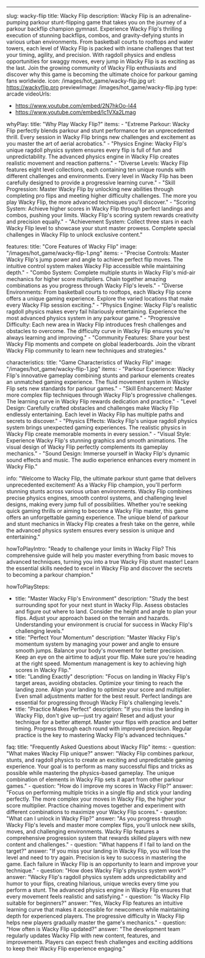 ---
slug: wacky-flip
title: Wacky Flip
description: Wacky Flip is an adrenaline-pumping parkour stunt-flipping game that takes you on the journey of a parkour backflip champion gymnast. Experience Wacky Flip's thrilling execution of stunning backflips, combos, and gravity-defying stunts in various urban environments. From basketball courts to rooftops and water towers, each level of Wacky Flip is packed with insane challenges that test your timing, agility, and precision. With ragdoll physics and endless opportunities for swaggy moves, every jump in Wacky Flip is as exciting as the last. Join the growing community of Wacky Flip enthusiasts and discover why this game is becoming the ultimate choice for parkour gaming fans worldwide.
icon: /images/hot_game/wacky-flip.jpg
url: https://wackyflip.pro
previewImage: /images/hot_game/wacky-flip.jpg
type: arcade
videoUrls:
  - https://www.youtube.com/embed/2N7hkOo-l44
  - https://www.youtube.com/embed/Ic1VXa2Lmag

whyPlay:
  title: "Why Play Wacky Flip?"
  items:
    - "Extreme Parkour: Wacky Flip perfectly blends parkour and stunt performance for an unprecedented thrill. Every session in Wacky Flip brings new challenges and excitement as you master the art of aerial acrobatics."
    - "Physics Engine: Wacky Flip's unique ragdoll physics system ensures every flip is full of fun and unpredictability. The advanced physics engine in Wacky Flip creates realistic movement and reaction patterns."
    - "Diverse Levels: Wacky Flip features eight level collections, each containing ten unique rounds with different challenges and environments. Every level in Wacky Flip has been carefully designed to provide a progressive learning curve."
    - "Skill Progression: Master Wacky Flip by unlocking new abilities through completing pro flips and meeting higher difficulty challenges. The more you play Wacky Flip, the more advanced techniques you'll discover."
    - "Scoring System: Achieve higher scores in Wacky Flip through perfect landings and combos, pushing your limits. Wacky Flip's scoring system rewards creativity and precision equally."
    - "Achievement System: Collect three stars in each Wacky Flip level to showcase your stunt master prowess. Complete special challenges in Wacky Flip to unlock exclusive content."

features:
  title: "Core Features of Wacky Flip"
  image: "/images/hot_game/wacky-flip-1.png"
  items:
    - "Precise Controls: Master Wacky Flip's jump power and angle to achieve perfect flip moves. The intuitive control system makes Wacky Flip accessible while maintaining depth."
    - "Combo System: Complete multiple stunts in Wacky Flip's mid-air mechanics for higher score multipliers. Chain together amazing combinations as you progress through Wacky Flip's levels."
    - "Diverse Environments: From basketball courts to rooftops, each Wacky Flip scene offers a unique gaming experience. Explore the varied locations that make every Wacky Flip session exciting."
    - "Physics Engine: Wacky Flip's realistic ragdoll physics makes every fail hilariously entertaining. Experience the most advanced physics system in any parkour game."
    - "Progressive Difficulty: Each new area in Wacky Flip introduces fresh challenges and obstacles to overcome. The difficulty curve in Wacky Flip ensures you're always learning and improving."
    - "Community Features: Share your best Wacky Flip moments and compete on global leaderboards. Join the vibrant Wacky Flip community to learn new techniques and strategies."

characteristics:
  title: "Game Characteristics of Wacky Flip"
  image: "/images/hot_game/wacky-flip-1.jpg"
  items:
    - "Parkour Experience: Wacky Flip's innovative gameplay combining stunts and parkour elements creates an unmatched gaming experience. The fluid movement system in Wacky Flip sets new standards for parkour games."
    - "Skill Enhancement: Master more complex flip techniques through Wacky Flip's progressive challenges. The learning curve in Wacky Flip rewards dedication and practice."
    - "Level Design: Carefully crafted obstacles and challenges make Wacky Flip endlessly entertaining. Each level in Wacky Flip has multiple paths and secrets to discover."
    - "Physics Effects: Wacky Flip's unique ragdoll physics system brings unexpected gaming experiences. The realistic physics in Wacky Flip create memorable moments in every session."
    - "Visual Style: Experience Wacky Flip's stunning graphics and smooth animations. The visual design of Wacky Flip perfectly complements its gameplay mechanics."
    - "Sound Design: Immerse yourself in Wacky Flip's dynamic sound effects and music. The audio experience enhances every moment in Wacky Flip."

info: "Welcome to Wacky Flip, the ultimate parkour stunt game that delivers unprecedented excitement! As a Wacky Flip champion, you'll perform stunning stunts across various urban environments. Wacky Flip combines precise physics engines, smooth control systems, and challenging level designs, making every jump full of possibilities. Whether you're seeking quick gaming thrills or aiming to become a Wacky Flip master, this game offers an unforgettable gaming experience. The unique blend of parkour and stunt mechanics in Wacky Flip creates a fresh take on the genre, while the advanced physics system ensures every session is unique and entertaining."

howToPlayIntro: "Ready to challenge your limits in Wacky Flip? This comprehensive guide will help you master everything from basic moves to advanced techniques, turning you into a true Wacky Flip stunt master! Learn the essential skills needed to excel in Wacky Flip and discover the secrets to becoming a parkour champion."

howToPlaySteps:
  - title: "Master Wacky Flip's Environment"
    description: "Study the best surrounding spot for your next stunt in Wacky Flip. Assess obstacles and figure out where to land. Consider the height and angle to plan your flips. Adjust your approach based on the terrain and hazards. Understanding your environment is crucial for success in Wacky Flip's challenging levels."
  - title: "Perfect Your Momentum"
    description: "Master Wacky Flip's momentum system by managing your power and angle to ensure smooth jumps. Balance your body's movement for better precision. Keep an eye on the airtime to adjust your flip. Make sure you're heading at the right speed. Momentum management is key to achieving high scores in Wacky Flip."
  - title: "Landing Exactly"
    description: "Focus on landing in Wacky Flip's target areas, avoiding obstacles. Optimize your timing to reach the landing zone. Align your landing to optimize your score and multiplier. Even small adjustments matter for the best result. Perfect landings are essential for progressing through Wacky Flip's challenging levels."
  - title: "Practice Makes Perfect"
    description: "If you miss the landing in Wacky Flip, don't give up—just try again! Reset and adjust your technique for a better attempt. Master your flips with practice and better timing. Progress through each round with improved precision. Regular practice is the key to mastering Wacky Flip's advanced techniques."

faq:
  title: "Frequently Asked Questions about Wacky Flip"
  items:
    - question: "What makes Wacky Flip unique?"
      answer: "Wacky Flip combines parkour, stunts, and ragdoll physics to create an exciting and unpredictable gaming experience. Your goal is to perform as many successful flips and tricks as possible while mastering the physics-based gameplay. The unique combination of elements in Wacky Flip sets it apart from other parkour games."
    - question: "How do I improve my scores in Wacky Flip?"
      answer: "Focus on performing multiple tricks in a single flip and stick your landing perfectly. The more complex your moves in Wacky Flip, the higher your score multiplier. Practice chaining moves together and experiment with different combinations to maximize your Wacky Flip scores."
    - question: "What can I unlock in Wacky Flip?"
      answer: "As you progress through Wacky Flip's levels and master more complex flips, you'll unlock new skills, moves, and challenging environments. Wacky Flip features a comprehensive progression system that rewards skilled players with new content and challenges."
    - question: "What happens if I fail to land on the target?"
      answer: "If you miss your landing in Wacky Flip, you will lose the level and need to try again. Precision is key to success in mastering the game. Each failure in Wacky Flip is an opportunity to learn and improve your technique."
    - question: "How does Wacky Flip's physics system work?"
      answer: "Wacky Flip's ragdoll physics system adds unpredictability and humor to your flips, creating hilarious, unique wrecks every time you perform a stunt. The advanced physics engine in Wacky Flip ensures that every movement feels realistic and satisfying."
    - question: "Is Wacky Flip suitable for beginners?"
      answer: "Yes, Wacky Flip features an intuitive learning curve that makes it accessible for newcomers while maintaining depth for experienced players. The progressive difficulty in Wacky Flip helps new players gradually master the game's mechanics."
    - question: "How often is Wacky Flip updated?"
      answer: "The development team regularly updates Wacky Flip with new content, features, and improvements. Players can expect fresh challenges and exciting additions to keep their Wacky Flip experience engaging." 